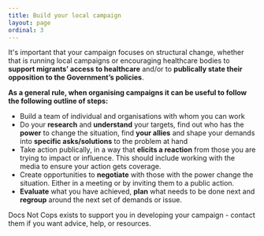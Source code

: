 ```yaml
---
title: Build your local campaign
layout: page
ordinal: 3
---
```


It's important that your campaign focuses on structural change, whether that is running local campaigns or encouraging healthcare bodies to **support migrants’ access to healthcare** and/or to **publically state their opposition to the Government’s policies**.

**As a general rule, when organising campaigns it can be useful to follow the following outline of steps:**

 * Build a team of individual and organisations with whom you can work
 * Do your **research** and **understand** your targets, find out who has the **power** to change the situation, find **your allies** and shape your demands into **specific asks/solutions** to the problem at hand
 * Take action publically, in a way that **elicits a reaction** from those you are trying to impact or influence. This should include working with the media to ensure your action gets coverage.
 * Create opportunities to **negotiate** with those with the power change the situation. Either in a meeting or by inviting them to a public action.
 * **Evaluate** what you have achieved, **plan** what needs to be done next and **regroup** around the next set of demands or issue.

Docs Not Cops exists to support you in developing your campaign - contact them if you want advice, help, or resources.
